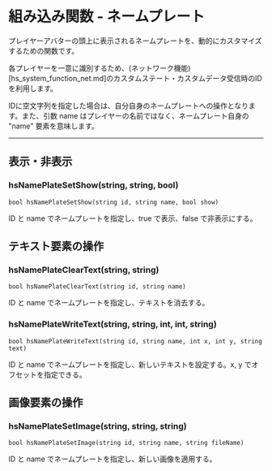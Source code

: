 
# 組み込み関数 - ネームプレート

プレイヤーアバターの頭上に表示されるネームプレートを、動的にカスタマイズするための関数です。

各プレイヤーを一意に識別するため、(ネットワーク機能)[hs_system_function_net.md]のカスタムステート・カスタムデータ受信時のIDを利用します。

IDに空文字列を指定した場合は、自分自身のネームプレートへの操作となります。また、引数 name はプレイヤーの名前ではなく、ネームプレート自身の "name" 要素を意味します。


***

## 表示・非表示

### hsNamePlateSetShow(string, string, bool)
`bool hsNamePlateSetShow(string id, string name, bool show)`

ID と name でネームプレートを指定し、true で表示、false で非表示にする。


## テキスト要素の操作

### hsNamePlateClearText(string, string)
`bool hsNamePlateClearText(string id, string name)`

ID と name でネームプレートを指定し、テキストを消去する。

### hsNamePlateWriteText(string, string, int, int, string)
`bool hsNamePlateWriteText(string id, string name, int x, int y, string text)`

ID と name でネームプレートを指定し、新しいテキストを設定する。x, y でオフセットを指定できる。


## 画像要素の操作

### hsNamePlateSetImage(string, string, string)
`bool hsNamePlateSetImage(string id, string name, string fileName)`

ID と name でネームプレートを指定し、新しい画像を適用する。



